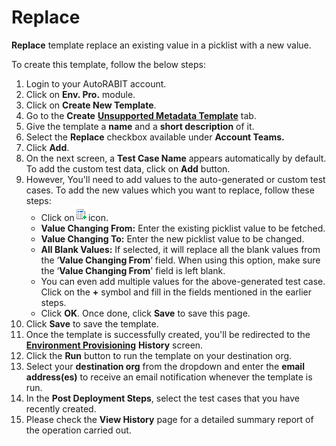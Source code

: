 # Replace

**Replace** template replace an existing value in a picklist with a new value.

To create this template, follow the below steps:

1. Login to your AutoRABIT account.
2. Click on **Env. Pro.** module.
3. Click on **Create New Template**.
4. Go to the **Create** [**Unsupported Metadata Template**](https://knowledgebase.autorabit.com/docs/unsupported-metadata-templates) tab.
5. Give the template a **name** and a **short description** of it.
6. Select the **Replace** checkbox available under **Account Teams.**
7. Click **Add**.
8. On the next screen, a **Test Case Name** appears automatically by default. To add the custom test data, click on **Add** button.&#x20;
9. However, You'll need to add values to the auto-generated or custom test cases. To add the new values which you want to replace, follow these steps:
   * Click on![](<../../../../../../.gitbook/assets/image (32) (1) (1).png>)icon.
   * **Value Changing From:** Enter the existing picklist value to be fetched.
   * **Value Changing To:** Enter the new picklist value to be changed.
   * **All Blank Values:** If selected, it will replace all the blank values from the ‘**Value Changing From**’ field. When using this option, make sure the ‘**Value Changing From**' field is left blank.
   * You can even add multiple values for the above-generated test case. Click on the **+** symbol and fill in the fields mentioned in the earlier steps.&#x20;
   * Click **OK**. Once done, click **Save** to save this page.
10. Click **Save** to save the template.
11. Once the template is successfully created, you'll be redirected to the [**Environment Provisioning**](https://knowledgebase.autorabit.com/docs/environment-provisioning) **History** screen.
12. Click the **Run** button to run the template on your destination org.
13. Select your **destination org** from the dropdown and enter the **email address(es)** to receive an email notification whenever the template is run.
14. In the **Post Deployment Steps**, select the test cases that you have recently created.&#x20;
15. Please check the **View History** page for a detailed summary report of the operation carried out.
